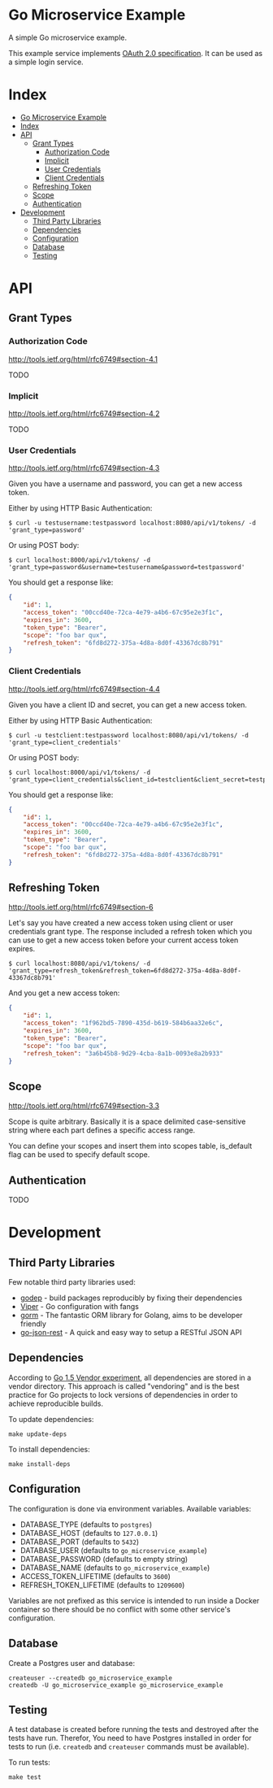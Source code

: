 # Go Microservice Example

A simple Go microservice example.

This example service implements [OAuth 2.0 specification](http://tools.ietf.org/html/rfc6749#section-4.3). It can be used as a simple login service.

# Index

* [Go Microservice Example](#go-microservice-example)
* [Index](#index)
* [API](#api)
  * [Grant Types](#grant-types)
    * [Authorization Code](#authorization-code)
    * [Implicit](#implicit)
    * [User Credentials](#user-credentials)
    * [Client Credentials](#client-credentials)
  * [Refreshing Token](#refreshing-token)
  * [Scope](#scope)
  * [Authentication](#authorization)
* [Development](#development)
  * [Third Party Libraries](#third-party-libraries)
  * [Dependencies](#dependencies)
  * [Configuration](#configuration)
  * [Database](#database)
  * [Testing](#Testing)

# API

## Grant Types

### Authorization Code

http://tools.ietf.org/html/rfc6749#section-4.1

TODO

### Implicit

http://tools.ietf.org/html/rfc6749#section-4.2

TODO

### User Credentials

http://tools.ietf.org/html/rfc6749#section-4.3

Given you have a username and password, you can get a new access token.

Either by using HTTP Basic Authentication:

```
$ curl -u testusername:testpassword localhost:8080/api/v1/tokens/ -d 'grant_type=password'
```

Or using POST body:

```
$ curl localhost:8000/api/v1/tokens/ -d 'grant_type=password&username=testusername&password=testpassword'
```

You should get a response like:

```json
{
    "id": 1,
    "access_token": "00ccd40e-72ca-4e79-a4b6-67c95e2e3f1c",
    "expires_in": 3600,
    "token_type": "Bearer",
    "scope": "foo bar qux",
    "refresh_token": "6fd8d272-375a-4d8a-8d0f-43367dc8b791"
}
```

### Client Credentials

http://tools.ietf.org/html/rfc6749#section-4.4

Given you have a client ID and secret, you can get a new access token.

Either by using HTTP Basic Authentication:

```
$ curl -u testclient:testpassword localhost:8080/api/v1/tokens/ -d 'grant_type=client_credentials'
```

Or using POST body:

```
$ curl localhost:8000/api/v1/tokens/ -d 'grant_type=client_credentials&client_id=testclient&client_secret=testpassword'
```

You should get a response like:

```json
{
    "id": 1,
    "access_token": "00ccd40e-72ca-4e79-a4b6-67c95e2e3f1c",
    "expires_in": 3600,
    "token_type": "Bearer",
    "scope": "foo bar qux",
    "refresh_token": "6fd8d272-375a-4d8a-8d0f-43367dc8b791"
}
```

## Refreshing Token

http://tools.ietf.org/html/rfc6749#section-6

Let's say you have created a new access token using client or user credentials grant type. The response included a refresh token which you can use to get a new access token before your current access token expires.

```
$ curl localhost:8080/api/v1/tokens/ -d 'grant_type=refresh_token&refresh_token=6fd8d272-375a-4d8a-8d0f-43367dc8b791'
```

And you get a new access token:

```json
{
    "id": 1,
    "access_token": "1f962bd5-7890-435d-b619-584b6aa32e6c",
    "expires_in": 3600,
    "token_type": "Bearer",
    "scope": "foo bar qux",
    "refresh_token": "3a6b45b8-9d29-4cba-8a1b-0093e8a2b933"
}
```

## Scope

http://tools.ietf.org/html/rfc6749#section-3.3

Scope is quite arbitrary. Basically it is a space delimited case-sensitive string where each part defines a specific access range.

You can define your scopes and insert them into scopes table, is_default flag can be used to specify default scope.

## Authentication

TODO

# Development

## Third Party Libraries

Few notable third party libraries used:

* [godep](https://github.com/tools/godep) - build packages reproducibly by fixing their dependencies
* [Viper](https://github.com/spf13/viper) - Go configuration with fangs
* [gorm](https://github.com/jinzhu/gorm) - The fantastic ORM library for Golang, aims to be developer friendly
* [go-json-rest](https://github.com/ant0ine/go-json-rest) - A quick and easy way to setup a RESTful JSON API

## Dependencies

According to [Go 1.5 Vendor experiment](https://docs.google.com/document/d/1Bz5-UB7g2uPBdOx-rw5t9MxJwkfpx90cqG9AFL0JAYo), all dependencies are stored in a vendor directory. This approach is called "vendoring" and is the best practice for Go projects to lock versions of dependencies in order to achieve reproducible builds.

To update dependencies:

```
make update-deps
```

To install dependencies:

```
make install-deps
```

## Configuration

The configuration is done via environment variables. Available variables:

* DATABASE_TYPE (defaults to `postgres`)
* DATABASE_HOST (defaults to `127.0.0.1`)
* DATABASE_PORT (defaults to `5432`)
* DATABASE_USER (defaults to `go_microservice_example`)
* DATABASE_PASSWORD (defaults to empty string)
* DATABASE_NAME (defaults to `go_microservice_example`)
* ACCESS_TOKEN_LIFETIME (defaults to `3600`)
* REFRESH_TOKEN_LIFETIME (defaults to `1209600`)

Variables are not prefixed as this service is intended to run inside a Docker container so there should be no conflict with some other service's configuration.

## Database

Create a Postgres user and database:

```
createuser --createdb go_microservice_example
createdb -U go_microservice_example go_microservice_example
```

## Testing

A test database is created before running the tests and destroyed after the tests have run. Therefor, You need to have Postgres installed in order for tests to run (i.e. `createdb` and `createuser` commands must be available).

To run tests:

```
make test
```
